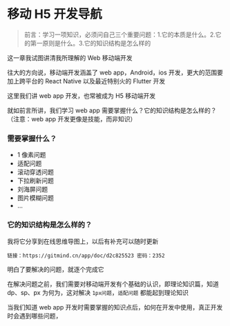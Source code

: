 # 移动 H5 开发导航

> 前言：学习一项知识，必须问自己三个重要问题：1.它的本质是什么。2.它的第一原则是什么。3.它的知识结构是怎么样的

这一章我试图讲清我所理解的 Web 移动端开发

往大的方向说，移动端开发涵盖了 web app，Android，ios 开发，更大的范围要加上跨平台的 React Native 以及最近特别火的 Flutter 开发

这里我们讲 web app 开发，也常被成为 H5 移动端开发

就如前言所讲，我们学习 web app 需要掌握什么？它的知识结构是怎么样的？（注意：web app 开发更像是技能，而非知识）

### 需要掌握什么？

-   1 像素问题
-   适配问题
-   滚动穿透问题
-   下拉刷新问题
-   刘海屏问题
-   图片模糊问题
-   ...

### 它的知识结构是怎么样的？

我将它分享到在线思维导图上，以后有补充可以随时更新

`链接：https://gitmind.cn/app/doc/d2c825523 密码：2352`

明白了要解决的问题，就逐个完成它

在解决问题之前，我们需要对移动端开发有个基础的认识，即理论知识篇，知道 dp、sp、px 为何为，这对解决 `1px问题`，`适配问题` 都能起到理论知识

当我们知道 web app 开发时需要掌握的知识点后，如何在开发中使用，真正开发时会遇到哪些问题，
